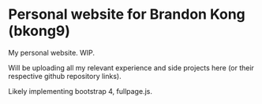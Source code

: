 # Personal website for Brandon Kong (bkong9)

My personal website.  WIP.

Will be uploading all my relevant experience and side projects here (or their respective github repository links).

Likely implementing bootstrap 4, fullpage.js.
